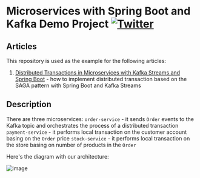 # Microservices with Spring Boot and Kafka Demo Project [![Twitter](https://img.shields.io/twitter/follow/piotr_minkowski.svg?style=social&logo=twitter&label=Follow%20Me)](https://twitter.com/piotr_minkowski)

## Articles
This repository is used as the example for the following articles:
1. [Distributed Transactions in Microservices with Kafka Streams and Spring Boot]() - how to implement distributed transaction based on the SAGA pattern with Spring Boot and Kafka Streams

## Description
There are three microservices:
`order-service` - it sends `Order` events to the Kafka topic and orchestrates the process of a distributed transaction
`payment-service` - it performs local transaction on the customer account basing on the `Order` price
`stock-service` - it performs local transaction on the store basing on number of products in the `Order`

Here's the diagram with our architecture:

![image](https://raw.githubusercontent.com/piomin/sample-spring-kafka-microservices/master/arch.png)